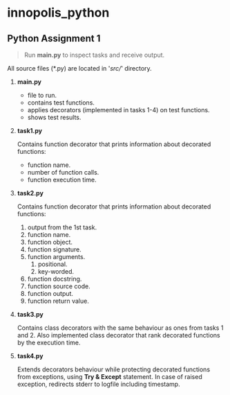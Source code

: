 # innopolis_python

## Python Assignment 1

> Run **main.py** to inspect tasks and receive output.

All source files (*.py) are located in '_src/_' directory.

1. **main.py**
    
    * file to run.
    * contains test functions.
    * applies decorators (implemented in tasks 1-4) on test functions.
    * shows test results.
    
2. **task1.py**
    
    Contains function decorator that prints information about decorated functions:
    
    * function name.
    * number of function calls.
    * function execution time.
    
3. **task2.py**
    
    Contains function decorator that prints information about decorated functions:
    
    1) output from the 1st task.
    2) function name.
    3) function object.
    4. function signature.
    5. function arguments.
        1. positional.
        2. key-worded.
    6. function docstring.
    7. function source code.
    8. function output.
    9. function return value.
    
4. **task3.py**
    
    Contains class decorators with the same behaviour as ones from tasks 1 and 2.
    Also implemented class decorator that rank decorated functions by the execution time.
    
5. **task4.py**
    
    Extends decorators behaviour while protecting decorated functions from exceptions, using **Try & Except** statement.
    In case of raised exception, redirects stderr to logfile including timestamp.
